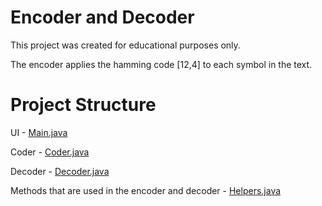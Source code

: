 # Encoder and Decoder

This project was created for educational purposes only.

The encoder applies the hamming code [12,4] to each symbol in the text.


# Project Structure

UI - [Main.java](src%2Fmain%2FMain.java)

Coder - [Coder.java](src%2Fmain%2FCoder.java)

Decoder - [Decoder.java](src%2Fmain%2FDecoder.java)

Methods that are used in the encoder and decoder - [Helpers.java](src%2Fmain%2FHelpers.java)